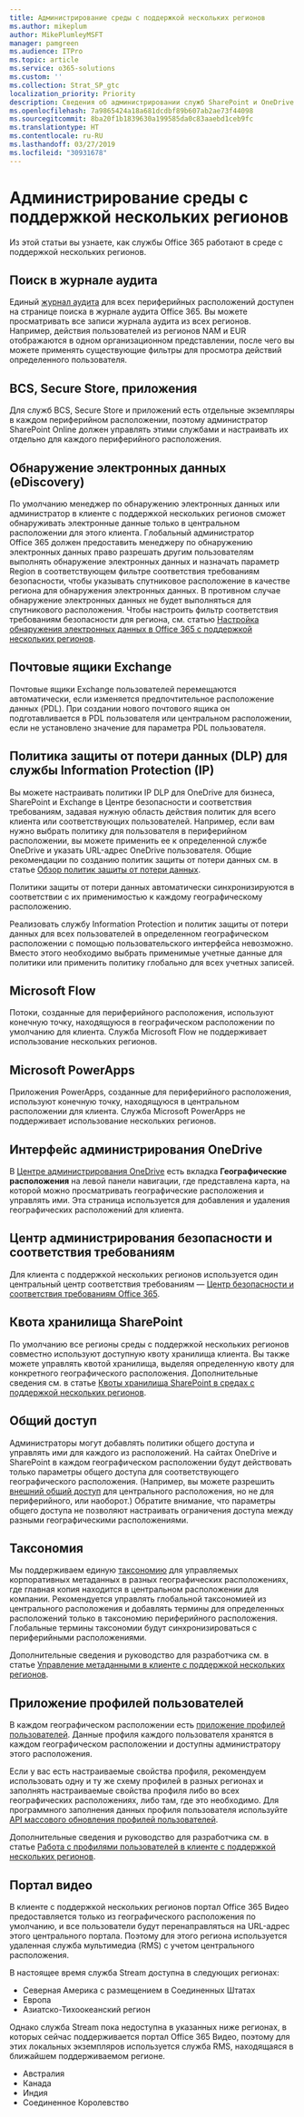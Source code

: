 ```yaml
---
title: Администрирование среды с поддержкой нескольких регионов
ms.author: mikeplum
author: MikePlumleyMSFT
manager: pamgreen
ms.audience: ITPro
ms.topic: article
ms.service: o365-solutions
ms.custom: ''
ms.collection: Strat_SP_gtc
localization_priority: Priority
description: Сведения об администрировании служб SharePoint и OneDrive в среде с поддержкой нескольких регионов.
ms.openlocfilehash: 7a9865424a18a681dcdbf89b607ab2ae73f44098
ms.sourcegitcommit: 8ba20f1b1839630a199585da0c83aaebd1ceb9fc
ms.translationtype: HT
ms.contentlocale: ru-RU
ms.lasthandoff: 03/27/2019
ms.locfileid: "30931678"
---
```

# <a name="administering-a-multi-geo-environment"></a>Администрирование среды с поддержкой нескольких регионов

Из этой статьи вы узнаете, как службы Office 365 работают в среде с поддержкой нескольких регионов.

## <a name="audit-log-search"></a>Поиск в журнале аудита

Единый [журнал аудита](https://support.office.com/article/0d4d0f35-390b-4518-800e-0c7ec95e946c) для всех периферийных расположений доступен на странице поиска в журнале аудита Office 365. Вы можете просматривать все записи журнала аудита из всех регионов. Например, действия пользователей из регионов NAM и EUR отображаются в одном организационном представлении, после чего вы можете применять существующие фильтры для просмотра действий определенного пользователя.

## <a name="bcs-secure-store-apps"></a>BCS, Secure Store, приложения

Для служб BCS, Secure Store и приложений есть отдельные экземпляры в каждом периферийном расположении, поэтому администратор SharePoint Online должен управлять этими службами и настраивать их отдельно для каждого периферийного расположения.

## <a name="ediscovery"></a>Обнаружение электронных данных (eDiscovery) 

По умолчанию менеджер по обнаружению электронных данных или администратор в клиенте с поддержкой нескольких регионов сможет обнаруживать электронные данные только в центральном расположении для этого клиента.  Глобальный администратор Office 365 должен предоставить менеджеру по обнаружению электронных данных право разрешать другим пользователям выполнять обнаружение электронных данных и назначать параметр Region в соответствующем фильтре соответствия требованиям безопасности, чтобы указывать спутниковое расположение в качестве региона для обнаружения электронных данных. В противном случае обнаружение электронных данных не будет выполняться для спутникового расположения. Чтобы настроить фильтр соответствия требованиям безопасности для региона, см. статью [Настройка обнаружения электронных данных в Office 365 с поддержкой нескольких регионов](multi-geo-ediscovery-configuration.md).

## <a name="exchange-mailboxes"></a>Почтовые ящики Exchange

Почтовые ящики Exchange пользователей перемещаются автоматически, если изменяется предпочтительное расположение данных (PDL). При создании нового почтового ящика он подготавливается в PDL пользователя или центральном расположении, если не установлено значение для параметра PDL пользователя.

## <a name="information-protection-ip-data-loss-prevention-dlp-policy"></a>Политика защиты от потери данных (DLP) для службы Information Protection (IP)

Вы можете настраивать политики IP DLP для OneDrive для бизнеса, SharePoint и Exchange в Центре безопасности и соответствия требованиям, задавая нужную область действия политик для всего клиента или соответствующих пользователей.  Например, если вам нужно выбрать политику для пользователя в периферийном расположении, вы можете применить ее к определенной службе OneDrive и указать URL-адрес OneDrive пользователя.  Общие рекомендации по созданию политик защиты от потери данных см. в статье [Обзор политик защиты от потери данных](https://support.office.com/article/1966b2a7-d1e2-4d92-ab61-42efbb137f5e).

Политики защиты от потери данных автоматически синхронизируются в соответствии с их применимостью к каждому географическому расположению.

Реализовать службу Information Protection и политик защиты от потери данных для всех пользователей в определенном географическом расположении с помощью пользовательского интерфейса невозможно. Вместо этого необходимо выбрать применимые учетные данные для политики или применить политику глобально для всех учетных записей.

## <a name="microsoft-flow"></a>Microsoft Flow

Потоки, созданные для периферийного расположения, используют конечную точку, находящуюся в географическом расположении по умолчанию для клиента.  Служба Microsoft Flow не поддерживает использование нескольких регионов. 

## <a name="microsoft-powerapps"></a>Microsoft PowerApps

Приложения PowerApps, созданные для периферийного расположения, используют конечную точку, находящуюся в центральном расположении для клиента. Служба Microsoft PowerApps не поддерживает использование нескольких регионов. 

## <a name="onedrive-administrator-experience"></a>Интерфейс администрирования OneDrive

В [Центре администрирования OneDrive](https://admin.onedrive.com) есть вкладка **Географические расположения** на левой панели навигации, где представлена карта, на которой можно просматривать географические расположения и управлять ими. Эта страница используется для добавления и удаления географических расположений для клиента.

## <a name="security-and-compliance-admin-center"></a>Центр администрирования безопасности и соответствия требованиям

Для клиента с поддержкой нескольких регионов используется один центральный центр соответствия требованиям — [Центр безопасности и соответствия требованиям Office 365](https://protection.office.com/?rfr=AdminCenter\#/homepage).

## <a name="sharepoint-storage-quota"></a>Квота хранилища SharePoint

По умолчанию все регионы среды с поддержкой нескольких регионов совместно используют доступную квоту хранилища клиента.  Вы также можете управлять квотой хранилища, выделяя определенную квоту для конкретного географического расположения. Дополнительные сведения см. в статье [Квоты хранилища SharePoint в средах с поддержкой нескольких регионов](sharepoint-multi-geo-storage-quota.md).

## <a name="sharing"></a>Общий доступ

Администраторы могут добавлять политики общего доступа и управлять ими для каждого из расположений. На сайтах OneDrive и SharePoint в каждом географическом расположении будут действовать только параметры общего доступа для соответствующего географического расположения. (Например, вы можете разрешить [внешний общий доступ](https://support.office.com/article/C8A462EB-0723-4B0B-8D0A-70FEAFE4BE85) для центрального расположения, но не для периферийного, или наоборот.) Обратите внимание, что параметры общего доступа не позволяют настраивать ограничения доступа между разными географическими расположениями.

## <a name="taxonomy"></a>Таксономия

Мы поддерживаем единую [таксономию](https://docs.microsoft.com/sharepoint/managed-metadata) для управляемых корпоративных метаданных в разных географических расположениях, где главная копия находится в центральном расположении для компании. Рекомендуется управлять глобальной таксономией из центрального расположения и добавлять термины для определенных расположений только в таксономию периферийного расположения. Глобальные термины таксономии будут синхронизироваться с периферийными расположениями.

Дополнительные сведения и руководство для разработчика см. в статье [Управление метаданными в клиенте с поддержкой нескольких регионов](https://docs.microsoft.com/sharepoint/dev/solution-guidance/multigeo-managedmetadata).

## <a name="user-profile-application"></a>Приложение профилей пользователей

В каждом географическом расположении есть [приложение профилей пользователей](https://docs.microsoft.com/sharepoint/manage-user-profiles).  Данные профиля каждого пользователя хранятся в каждом географическом расположении и доступны администратору этого расположения.

Если у вас есть настраиваемые свойства профиля, рекомендуем использовать одну и ту же схему профилей в разных регионах и заполнять настраиваемые свойства профиля либо во всех географических расположениях, либо там, где это необходимо. Для программного заполнения данных профиля пользователя используйте [API массового обновления профилей пользователей](https://docs.microsoft.com/sharepoint/dev/solution-guidance/bulk-user-profile-update-api-for-sharepoint-online).

Дополнительные сведения и руководство для разработчика см. в статье [Работа с профилями пользователей в клиенте с поддержкой нескольких регионов](https://docs.microsoft.com/sharepoint/dev/solution-guidance/multigeo-userprofileexperience).

## <a name="video-portal"></a>Портал видео

В клиенте с поддержкой нескольких регионов портал Office 365 Видео предоставляется только из географического расположения по умолчанию, и все пользователи будут перенаправляться на URL-адрес этого центрального портала. Поэтому для этого региона используется удаленная служба мультимедиа (RMS) с учетом центрального расположения.

В настоящее время служба Stream доступна в следующих регионах:

- Северная Америка с размещением в Соединенных Штатах 
- Европа
- Азиатско-Тихоокеанский регион

Однако служба Stream пока недоступна в указанных ниже регионах, в которых сейчас поддерживается портал Office 365 Видео, поэтому для этих локальных экземпляров используется служба RMS, находящаяся в ближайшем поддерживаемом регионе.

- Австралия
- Канада
- Индия
- Соединенное Королевство
